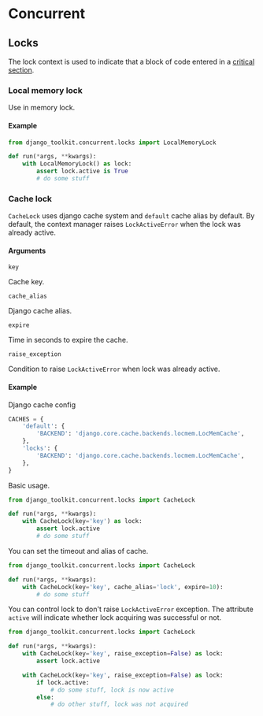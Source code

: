 # Concurrent

## Locks

The lock context is used to indicate that a block of code entered in a [critical section](https://en.wikipedia.org/wiki/Critical_section).

### Local memory lock

Use in memory lock.

#### Example

```python
from django_toolkit.concurrent.locks import LocalMemoryLock

def run(*args, **kwargs):
    with LocalMemoryLock() as lock:
        assert lock.active is True
        # do some stuff
```

### Cache lock

`CacheLock` uses django cache system and `default` cache alias by default.
By default, the context manager raises `LockActiveError` when the lock was already active.

#### Arguments

`key`

Cache key.

`cache_alias`

Django cache alias.

`expire`

Time in seconds to expire the cache.

`raise_exception`

Condition to raise `LockActiveError` when lock was already active.


#### Example

Django cache config

```python
CACHES = {
    'default': {
        'BACKEND': 'django.core.cache.backends.locmem.LocMemCache',
    },
    'locks': {
        'BACKEND': 'django.core.cache.backends.locmem.LocMemCache',
    },
}
```

Basic usage.

```python
from django_toolkit.concurrent.locks import CacheLock

def run(*args, **kwargs):
    with CacheLock(key='key') as lock:
        assert lock.active
        # do some stuff
```

You can set the timeout and alias of cache.

```python
from django_toolkit.concurrent.locks import CacheLock

def run(*args, **kwargs):
    with CacheLock(key='key', cache_alias='lock', expire=10):
        # do some stuff
```

You can control lock to don't raise `LockActiveError` exception.
The attribute `active` will indicate whether lock acquiring was successful or
not.

```python
from django_toolkit.concurrent.locks import CacheLock

def run(*args, **kwargs):
    with CacheLock(key='key', raise_exception=False) as lock:
        assert lock.active

    with CacheLock(key='key', raise_exception=False) as lock:
        if lock.active:
            # do some stuff, lock is now active
        else:
            # do other stuff, lock was not acquired
```
